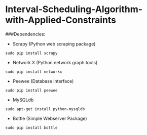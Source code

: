 # Interval-Scheduling-Algorithm-with-Applied-Constraints




###Dependencies:

- Scrapy (Python web scraping package)

```sudo pip install scrapy```

- Network X (Python network graph tools)

```sudo pip install networkx```

- Peewee (Database interface)

```sudo pip install peewee```

- MySQLdb

```sudo apt-get install python-mysqldb```

- Bottle (Simple Webserver Package)

```sudo pip install bottle```



